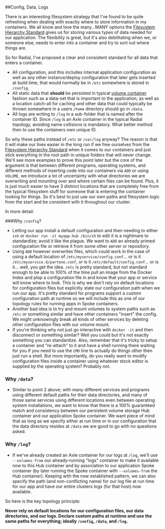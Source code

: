 ##Config, Data, Logs

There is an interesting filesystem strategy that I've found to be quite
refreshing when dealing with exactly where to store information in my
containers. We all know and love the many...MANY options the [Filesystem
Hierarchy Standard][fhs] gives us for storing various types of data needed for
our application. The flexibility is great, but it's also debilitating when we,
or someone else, needs to enter into a container and try to sort out where
things are. 

So for Radial, I've proposed a clear and consistent standard for all data that
enters a container.
* All configuration, and this includes internal application configuration as
  well as any other instance/deploy configuration that later gets inserted at
  build time, that would normally be in `/etc` somewhere is stored in `/config`.
* All static data that **should** be persisted in typical 
  [volume container](http://crosbymichael.com/advanced-docker-volumes.html)
  fashion such as a data-set that is important to the application, as well as a
  location catch-all for caching and other data that could typically be thrown
  somewhere in a users `/home` directory should go in `/data`.
* All logs are writing to `/log` in a sub-folder that is named after the
  container ID. Since `/log` is an Axle container in the typical Radial
  topology, avoiding name collisions is mandatory. What better method then to
  use the containers own unique ID.

So why these paths instead of `/etc` or `/var/log` anyway? The reason is that it
will make our lives easier in the long run if we free ourselves from the
[Filesystem Hierarchy Standard][fhs] when it comes to our containers and just
stick everything in the root path in unique folders that will never change.
We'll see more examples to prove this point later but the core of the argument
is that between different programs, operating systems, and different methods of
inserting code into our containers via `ADD` or using `VOLUME`, we introduce a
lot of uncertainty with what directories we are overwriting and mounting over
and where certain files can be found. Plus, it is just much easier to have 3
distinct locations that are completely free from the typical filesystem stuff
for someone that is entering the container looking for things. So it's best to
just use our own paths and filesystem logic from the start and be consistent
with it throughout our cluster.

In more detail:

###Why `/config`?
* Letting our app install a default configuration and then needing to either
  `ssh` or `docker run -it myapp-hub /bin/sh` to edit it is a nightmare to
  standardize; avoid it like the plague. We want to `ADD` an already primed
  configuration file or retrieve it from some other server or repository.
* Using `ADD` however overwrites files, which could work in the case of using a
  default location of `/etc/myservice/config.conf`... or is it
  `/etc/myservice.d/partone.conf`, or is it `/etc/default/config.conf`... or is
  it... well, you get the idea.  `/etc` is pretty standard, but not standard
  enough to be able to 100% of the time pull an image from the Docker Index and
  plop a configuration file in and know that your app or service will know where
  to look. This is why we don't rely on default locations for configuration
  files but explicitly state our configuration path when we run our app. It's
  pretty standard for programs support a custom configuration path at runtime so
  we will include this as one of our topology rules for running apps in Spoke
  containers.
* Another bad idea is to try and mount volumes to system paths such as `/etc` or
  something similar and have other containers "insert" the config.  We might
  unknowingly break all kinds of other services by deleting other configuration
  files with our volume mount.
* If you're thinking why not just go interactive with `docker -it` and then
  disconnect or something similar? Well you could but it's not exactly something
  you can standardize. Also, remember that it's tricky to setup a container and
  "re-attach" to it and have a shell running there waiting for you if you need
  to use the `CMD` line to actually do things other then just run a shell. But
  more importantly, do you really want to modify configuration files inside a
  container using whatever stock editor is supplied by the operating system?
  Probably not.

### Why `/data`?
* Similar to point 2 above; with many different services and programs using
  different default paths for their data directories, and many of those same
  services using different locations even between operating system
  installations, we want to know that there is a 100% guaranteed match and
  consistency between our persistent volume storage Hub container and our
  application Spoke container. We want piece of mind that as long as we specify
  either at run time or in our configuration that the data directory resides at
  `/data` we are good to go with no questions asked.

### Why `/log`?
* If we've already created an Axle container for our logs at `/log`, we'll use
  `--volumes-from` our already-running "logs" container to make it available now
  to this Hub container and by association to our application Spoke container
  (by later running the Spoke container with `--volumes-from` the Hub
  container). Keeping with the now established pattern, we can also specify the
  path (and non-conflicting name) for our log file at run time for our app and
  have our entire clusters logs (for that host) now available.

So here is the key topology principle:

**Never rely on default locations for our configuration files, our data
directories, and our logs. Declare custom paths at runtime and use the same
paths for everything; ideally `/config`, `/data`, and `/log`.**

[fhs]: http://www.pathname.com/fhs/
